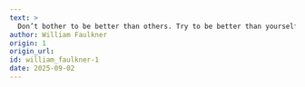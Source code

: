 ```yaml
---
text: >
  Don’t bother to be better than others. Try to be better than yourself.
author: William Faulkner
origin: 1
origin_url:
id: william_faulkner-1
date: 2025-09-02 
---
```

